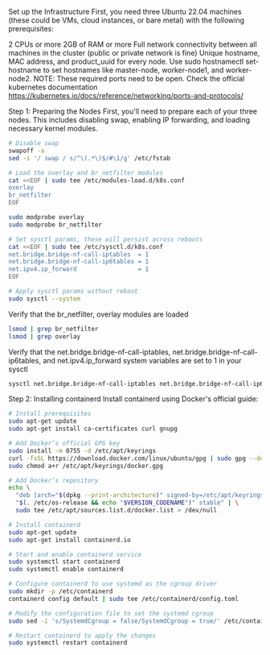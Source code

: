 Set up the Infrastructure
First, you need three Ubuntu 22.04 machines (these could be VMs, cloud instances, or bare metal) with the following prerequisites:

2 CPUs or more
2GB of RAM or more
Full network connectivity between all machines in the cluster (public or private network is fine)
Unique hostname, MAC address, and product_uuid for every node. Use sudo hostnamectl set-hostname <node-name> to set hostnames like master-node, worker-node1, and worker-node2.
NOTE: These required ports need to be open. Check the official kubernetes documentation https://kubernetes.io/docs/reference/networking/ports-and-protocols/

Step 1: Preparing the Nodes
First, you'll need to prepare each of your three nodes. This includes disabling swap, enabling IP forwarding, and loading necessary kernel modules.
```bash
# Disable swap
swapoff -a
sed -i '/ swap / s/^\(.*\)$/#\1/g' /etc/fstab

# Load the overlay and br_netfilter modules
cat <<EOF | sudo tee /etc/modules-load.d/k8s.conf
overlay
br_netfilter
EOF

sudo modprobe overlay
sudo modprobe br_netfilter

# Set sysctl params, these will persist across reboots
cat <<EOF | sudo tee /etc/sysctl.d/k8s.conf
net.bridge.bridge-nf-call-iptables  = 1
net.bridge.bridge-nf-call-ip6tables = 1
net.ipv4.ip_forward                 = 1
EOF

# Apply sysctl params without reboot
sudo sysctl --system
```
Verify that the br_netfilter, overlay modules are loaded
```bash
lsmod | grep br_netfilter
lsmod | grep overlay
```
Verify that the net.bridge.bridge-nf-call-iptables, net.bridge.bridge-nf-call-ip6tables, and net.ipv4.ip_forward system variables are set to 1 in your sysctl
```bash
sysctl net.bridge.bridge-nf-call-iptables net.bridge.bridge-nf-call-ip6tables net.ipv4.ip_forward
```

Step 2: Installing containerd
Install containerd using Docker's official guide:
```bash
# Install prerequisites
sudo apt-get update
sudo apt-get install ca-certificates curl gnupg

# Add Docker’s official GPG key
sudo install -m 0755 -d /etc/apt/keyrings
curl -fsSL https://download.docker.com/linux/ubuntu/gpg | sudo gpg --dearmor -o /etc/apt/keyrings/docker.gpg
sudo chmod a+r /etc/apt/keyrings/docker.gpg

# Add Docker’s repository
echo \
  "deb [arch="$(dpkg --print-architecture)" signed-by=/etc/apt/keyrings/docker.gpg] https://download.docker.com/linux/ubuntu \
  "$(. /etc/os-release && echo "$VERSION_CODENAME")" stable" | \
  sudo tee /etc/apt/sources.list.d/docker.list > /dev/null

# Install containerd
sudo apt-get update
sudo apt-get install containerd.io

# Start and enable containerd service
sudo systemctl start containerd
sudo systemctl enable containerd

# Configure containerd to use systemd as the cgroup driver
sudo mkdir -p /etc/containerd
containerd config default | sudo tee /etc/containerd/config.toml

# Modify the configuration file to set the systemd cgroup
sudo sed -i 's/SystemdCgroup = false/SystemdCgroup = true/' /etc/containerd/config.toml

# Restart containerd to apply the changes
sudo systemctl restart containerd
```